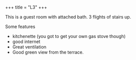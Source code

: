 +++
title = "L3"
+++

This is a guest room with attached bath. 3 flights of stairs up.

Some features

- kitchenette (you got to get your own gas stove though)
- good internet
- Great ventilation
- Good green view from the terrace.